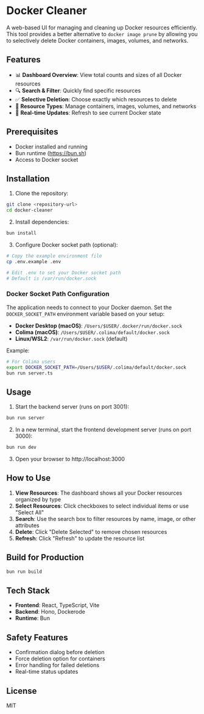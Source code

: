 # Docker Cleaner

A web-based UI for managing and cleaning up Docker resources efficiently. This tool provides a better alternative to `docker image prune` by allowing you to selectively delete Docker containers, images, volumes, and networks.

## Features

- 📊 **Dashboard Overview**: View total counts and sizes of all Docker resources
- 🔍 **Search & Filter**: Quickly find specific resources
- ✅ **Selective Deletion**: Choose exactly which resources to delete
- 🎯 **Resource Types**: Manage containers, images, volumes, and networks
- 🔄 **Real-time Updates**: Refresh to see current Docker state

## Prerequisites

- Docker installed and running
- Bun runtime (https://bun.sh)
- Access to Docker socket

## Installation

1. Clone the repository:
```bash
git clone <repository-url>
cd docker-cleaner
```

2. Install dependencies:
```bash
bun install
```

3. Configure Docker socket path (optional):
```bash
# Copy the example environment file
cp .env.example .env

# Edit .env to set your Docker socket path
# Default is /var/run/docker.sock
```

### Docker Socket Path Configuration

The application needs to connect to your Docker daemon. Set the `DOCKER_SOCKET_PATH` environment variable based on your setup:

- **Docker Desktop (macOS)**: `/Users/$USER/.docker/run/docker.sock`
- **Colima (macOS)**: `/Users/$USER/.colima/default/docker.sock`
- **Linux/WSL2**: `/var/run/docker.sock` (default)

Example:
```bash
# For Colima users
export DOCKER_SOCKET_PATH=/Users/$USER/.colima/default/docker.sock
bun run server.ts
```

## Usage

1. Start the backend server (runs on port 3001):
```bash
bun run server
```

2. In a new terminal, start the frontend development server (runs on port 3000):
```bash
bun run dev
```

3. Open your browser to http://localhost:3000

## How to Use

1. **View Resources**: The dashboard shows all your Docker resources organized by type
2. **Select Resources**: Click checkboxes to select individual items or use "Select All"
3. **Search**: Use the search box to filter resources by name, image, or other attributes
4. **Delete**: Click "Delete Selected" to remove chosen resources
5. **Refresh**: Click "Refresh" to update the resource list

## Build for Production

```bash
bun run build
```

## Tech Stack

- **Frontend**: React, TypeScript, Vite
- **Backend**: Hono, Dockerode
- **Runtime**: Bun

## Safety Features

- Confirmation dialog before deletion
- Force deletion option for containers
- Error handling for failed deletions
- Real-time status updates

## License

MIT
